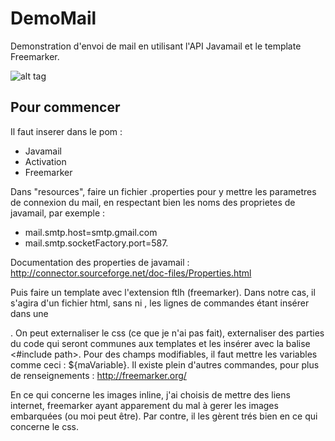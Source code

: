 # DemoMail

Demonstration d'envoi de mail en utilisant l'API Javamail et le template Freemarker.

![alt tag](https://user-images.githubusercontent.com/24315341/27771990-66398e02-5f5a-11e7-834a-358228e1fe62.png)

## Pour commencer

Il faut inserer dans le pom :
- Javamail
- Activation
- Freemarker

Dans "resources", faire un fichier .properties pour y mettre les parametres de connexion du mail, en respectant bien les noms des proprietes de javamail, par exemple : 
- mail.smtp.host=smtp.gmail.com
- mail.smtp.socketFactory.port=587.

Documentation des properties de javamail : http://connector.sourceforge.net/doc-files/Properties.html

Puis faire un template avec l'extension ftlh (freemarker). Dans notre cas, il s'agira d'un fichier html, sans <head> ni <body>, les lignes de commandes étant insérer dans une <div>. On peut externaliser le css (ce que je n'ai pas fait), externaliser des parties du code qui seront communes aux templates et les insérer avec la balise <#include path>. Pour des champs modifiables, il faut mettre les variables comme ceci : ${maVariable}. Il existe plein d'autres commandes, pour plus de renseignements : http://freemarker.org/

En ce qui concerne les images inline, j'ai choisis de mettre des liens internet, freemarker ayant apparement du mal à gerer les images embarquées (ou moi peut être). Par contre, il les gèrent trés bien en ce qui concerne le css.
